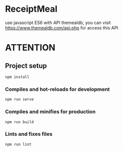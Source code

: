 # ReceiptMeal
use javascript ES6 with API themealdb, you can visit https://www.themealdb.com/api.php for access this API

# ATTENTION 
## Project setup
```
npm install
```

### Compiles and hot-reloads for development
```
npm run serve
```

### Compiles and minifies for production
```
npm run build
```

### Lints and fixes files
```
npm run lint
```
